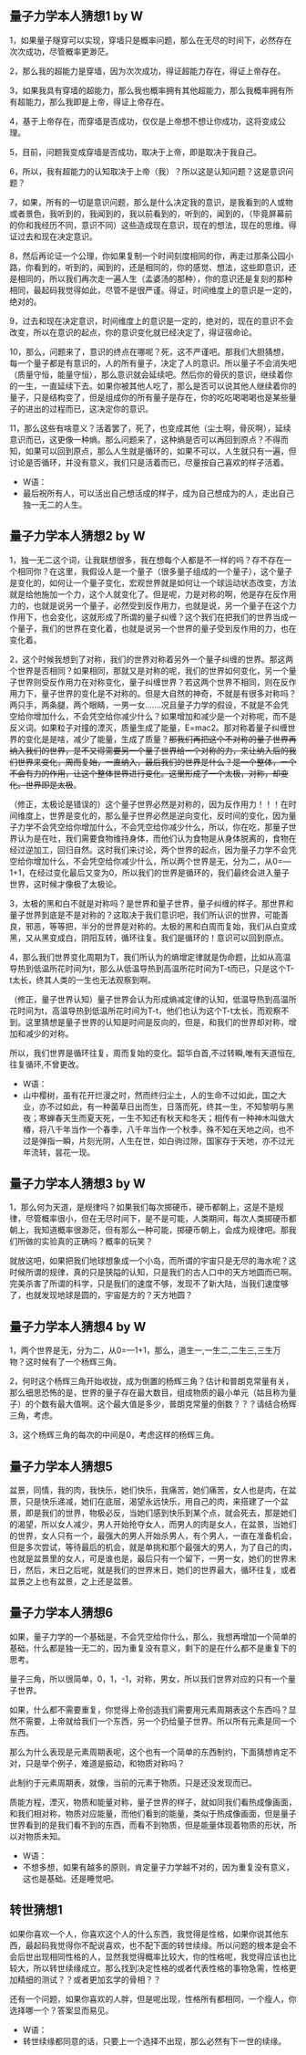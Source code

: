 ## 量子力学本人猜想1 by W

1，如果量子隧穿可以实现，穿墙只是概率问题，那么在无尽的时间下，必然存在次次成功，尽管概率更渺茫。

2，那么我的超能力是穿墙，因为次次成功，得证超能力存在，得证上帝存在。

3，如果我具有穿墙的超能力，那么我也概率拥有其他超能力，那么我概率拥有所有超能力，那么我即是上帝，得证上帝存在。

4，基于上帝存在，而穿墙是否成功，仅仅是上帝想不想让你成功，这将变成公理。

5，目前，问题我变成穿墙是否成功，取决于上帝，即是取决于我自己。

6，所以，我有超能力的认知取决于上帝（我）？所以这是认知问题？这是意识问题？

7，如果，所有的一切是意识问题，那么是什么决定我的意识，是我看到的人或物或者景色，我听到的，我闻到的，我以前看到的，听到的，闻到的，（毕竟屏幕前的你和我经历不同，意识不同）这些造成现在意识，现在的想法，现在的思维。得证过去和现在决定意识。

8，然后再论证一个公理，你如果复制一个时间刻度相同的你，再走过那条公园小路，你看到的，听到的，闻到的，还是相同的，你的感觉、想法，这些即意识，还是相同的，所以我们再次走一遍人生（孟婆汤的那种），你的意识还是复刻的那种相同，最起码我觉得如此，尽管不是很严谨。得证，时间维度上的意识是一定的，绝对的。

9，过去和现在决定意识，时间维度上的意识是一定的，绝对的，现在的意识不会改变，所以在意识的起点，你的意识变化就已经决定了，得证宿命论。

10，那么，问题来了，意识的终点在哪呢？死，这不严谨吧。那我们大胆猜想，每一个量子都是有意识的，人的所有量子，决定了人的意识。所以量子不会消失吧（质量守恒，能量守恒），那么意识就会延续吧。然后你的骨灰的意识，继续着你的一生，一直延续下去。如果你被其他人吃了，那么是否可以说其他人继续着你的量子，只是结构变了，但是组成你的所有量子是存在，你的吃吃喝喝喝也是某些量子的进出的过程而已，这决定你的意识。

11，那么这些有啥意义？活着罢了，死了，也变成其他（尘土啊，骨灰啊），延续意识而已，这更像一种熵。那么问题来了，这种熵是否可以再回到原点？不得而知，如果可以回到原点，那么人生就是循环的，如果不可以，人生就只有一遍，但讨论是否循环，并没有意义，我们只是活着而已，尽量按自己喜欢的样子活着。

- W语：
- 最后祝所有人，可以活出自己想活成的样子，成为自己想成为的人，走出自己独一无二的人生。

## 量子力学本人猜想2 by W

1，独一无二这个词，让我联想很多，我在想每个人都是不一样的吗？存不存在一个相同你？在这里，我假设人是一个量子（很多量子组成的一个量子），这个量子是变化的，如何让一个量子变化，宏观世界就是如何让一个球运动状态改变，方法就是给他施加一个力，这个人就变化了。但是呢，力是对称的啊，他是存在反作用力的，也就是说另一个量子，必然受到反作用力，也就是说，另一个量子在这个力作用下，也会变化，这就形成了所谓的量子纠缠？这个我们在把我们的世界当成一个量子，我们的世界在变化着，也就是说另一个世界的量子受到反作用的力，也在变化着。

2，这个时候我想到了对称，我们的世界对称着另外一个量子纠缠的世界。那这两个世界是否相同？如果相同，那就又是对称的呢，我们的世界如何变化，另一个量子世界则受反作用力在对称变化，量子纠缠世界？若这两个世界不相同，则在反作用力下，量子世界的变化是不对称的。但是大自然的神奇，不就是有很多对称吗？两只手，两条腿，两个眼睛，一男一女.......况且量子力学的假设，不就是不会凭空给你增加什么，不会凭空给你减少什么？如果增加和减少是一个对称呢，而不是反义词。如果粒子对撞的湮灭，质量生成了能量，E=mac2。那对称着量子纠缠世界的变化是是啥，减少了能量，生成了质量？~~那我们再把这个不对称的量子世界再纳入我们的世界，是不又得需要另一个量子世界给一个对称的力，来让纳入后的我们世界来变化，周而复始，一直纳入，最后我们的世界是什么？是一个整体，一个不会有力的作用，让这个整体世界进行变化。这里形成了一个太极，对称，却变化。世界即是太极~~。

（修正，太极论是错误的）这个量子世界必然是对称的，因为反作用力！！！在时间维度上，世界是变化的，那么量子世界必然是逆向变化，反时间的变化，因为量子力学不会凭空给你增加什么，不会凭空给你减少什么，所以，你在吃，那量子世界认为是在吐，我们需要食物维持身体，而他们认为食物是从身体脱离的，食物在经过逆加工，回归自然。这时我们来讨论，两个世界的起点，因为量子力学不会凭空给你增加什么，不会凭空给你减少什么，所以两个世界是无，分为二，从0=—1+1，在经过变化最后又变为0，所以我们的世界是循环的，我们最终会进入量子世界，这时候才像极了太极论。

3，太极的黑和白不就是对称吗？是世界和量子世界，量子纠缠的样子。那世界和量子世界到底是不是对称的？这取决于我们意识吧，我们所认识的世界，可能善良，邪恶，等等把，半分的世界是对称的。太极的黑和白周而复始，我们从白变成黑，又从黑变成白，阴阳互转，循环往复。我们是循环的！意识可以回到原点。

4，那么我们世界变化周期为T，我们所认为的熵增定律就是伪命题，比如从高温导热到低温所花时间为t，那么从低温导热到高温所花时间为T-t而已，只是这个T-t太长，终其人类的一生也无法观察到啊。

（修正，量子世界认知）量子世界会认为形成熵减定律的认知，低温导热到高温所花时间为t，高温导热到低温所花时间为T-t，他们也认为这个T-t太长，而观察不到。这里猜想是量子世界的认知是时间是反向的，但是，和我们的世界却对称，增加和减少的对称。

所以，我们世界是循环往复，周而复始的变化。韶华白首,不过转瞬,唯有天道恒在,往复循环,不曾更改。

- W语：
- 山中樱树，虽有花开烂漫之时，然而终归尘土，人的生命不过如此，国之大业，亦不过如此，有一种菌草日出而生，日落而死，终其一生，不知黎明与黑夜；寒蝉春天生而夏天死，一生不知还有秋天和冬天；相传有一种神木叫做大椿，将八千年当作一个春季，八千年当作一个秋季，殊不知在天地之间，也不过是弹指一瞬，片刻光阴，人生在世，如白驹过隙，国家存于天地，亦不过光年流转，昙花一现。

## 量子力学本人猜想3 by W

1，那么何为天道，是规律吗？如果我们每次掷硬币，硬币都朝上，这是不是规律，尽管概率很小，但在无尽时间下，是不是可能，人类期间，每次人类掷硬币都朝上，我知道概率很渺茫，但有那么一种可能，掷硬币朝上，会成为规律吧。那我们所做的实验真的正确吗？概率的玩笑？

就放这吧，如果把我们地球想象成一个小岛，而所谓的宇宙只是无尽的海水呢？这时候所谓的规律，真的只是狭隘的认知，只是我们的古人口中的天方地圆而已啊。
完美杀害了所谓的科学，只是我们的速度不够，发现不了新大陆，当我们速度够了，也就发现地球是圆的，宇宙是方的？天方地圆？

## 量子力学本人猜想4 by W

1，两个世界是无，分为二，从0=—1+1，那么，道生一,一生二,二生三,三生万物？这时候有了一个杨辉三角。

2，何时这个杨辉三角开始收拢，成为倒置的杨辉三角？估计和普朗克常量有关，那么细思恐怖的是，世界的量子存在最大数目，组成物质的最小单元（姑且称为量子）的个数有最大值啊。这个最大值是多少，普朗克常量的倒数？？？请结合杨辉三角，考虑。

3，这个杨辉三角的每次的中间是0，考虑这样的杨辉三角。

## 量子力学本人猜想5 

盆景，同情，我的肉，我快乐，她们快乐，我痛苦，她们痛苦，女人也是肉，在盆景，只是快乐递减，她们在底层，渴望永远快乐，用自己的肉，来搭建了一个盆景，即是我们的世界，物极必反，当她们感到快乐到某个点，就会死去，那是她们的渴望，所以女人减少，男人开始抢夺女人，而男人的肉是女人，在盆景，当她们的世界，女人只有一个，最强大的男人开始杀男人，有个男人，一直在准备机会，但是多次尝试，等待最后的机会，就是单挑和那个最强大的男人，为了自己的肉，也就是盆景里的女人，可是谁也是，最后只有一个留下，一男一女，她们的世界末日，然后，末日之后呢，就是我们的世界末日，她们的世界最大，循环往复，或者盆景之上也有盆景，之上还是盆景。

## 量子力学本人猜想6

如果，量子力学的一个基础是，不会凭空给你什么，那么，我想再增加一个简单的基础，什么都是独一无二的，因为重复没有意义，剩下的是在什么都不是重复下的思考。

量子三角，所以很简单，0，1，-1，对称，男女，所以我们世界对应的只有一个量子世界。

如果，什么都不需要重复，你觉得上帝创造我们需要用元素周期表这个东西吗？显然不需要，上帝就给我们一个东西，另一个扔给量子世界。所以所有元素是同一个东西。

那么为什么表现是元素周期表呢，这个也有一个简单的东西制约，下面猜想肯定不对，只是举个例子，难道是振动，和物质对称吗？

此制约于元素周期表，就像，当前的元素于物质。只是还没发现而已。

质能方程，湮灭，物质和能量对称，量子世界的样子，就如同我们看热成像画面，和我们相对称，物质对应能量，而他们看到的能量，类似于热成像画面，但是量子世界看到的是我们看不到的东西，而看不到物质，但是能量体现着物质的形状，所以对物质未知。

- W语：
- 不想多想，如果有越多的原则，肯定量子力学越不对的，因为重复没有意义，这也是基础。还是睡觉吧。

## 转世猜想1
如果你喜欢一个人，你喜欢这个人的什么东西，我觉得是性格，如果你说其他东西，最起码我觉得你不配说喜欢，也不配下面的转世续缘。所以问题的根本是会不会后世出现相同性格的人，显然我觉得概率比较大，你的性格呢，我觉得应该也比较大，所以转世续缘成立。那么找到决定性格的或者代表性格的事物急需，性格更加精细的测试？？或者更加玄学的骨相？？

还有一个问题，如果你喜欢的人胖，但是呢出现，性格所有都相同，一个瘦人，你选择哪一个？答案显而易见。

- W语：
- 转世续缘都同意的话，只要上一个选择不出现，那么必然有下一世的续缘。
